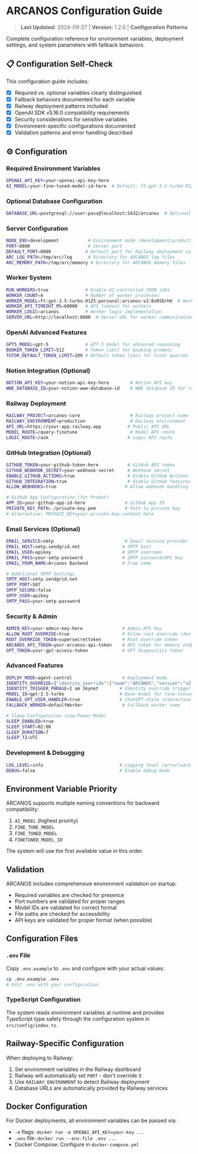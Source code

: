 # ARCANOS Configuration Guide

> **Last Updated:** 2024-09-27 | **Version:** 1.2.0 | **Configuration Patterns**

Complete configuration reference for environment variables, deployment settings, and system parameters with fallback behaviors.

## 📋 Configuration Self-Check

This configuration guide includes:
- [x] Required vs. optional variables clearly distinguished
- [x] Fallback behaviors documented for each variable
- [x] Railway deployment patterns included
- [x] OpenAI SDK v5.16.0 compatibility requirements
- [x] Security considerations for sensitive variables
- [x] Environment-specific configurations documented
- [x] Validation patterns and error handling described

## ⚙️ Configuration

### Required Environment Variables
```bash
OPENAI_API_KEY=your-openai-api-key-here
AI_MODEL=your-fine-tuned-model-id-here  # Default: ft:gpt-3.5-turbo-0125:personal:arcanos-v2:BxRSDrhH
```

### Optional Database Configuration
```bash
DATABASE_URL=postgresql://user:pass@localhost:5432/arcanos  # Optional - uses in-memory if not set
```

### Server Configuration
```bash
NODE_ENV=development           # Environment mode (development/production)
PORT=8080                      # Server port
DEFAULT_PORT=8080             # Default port for Railway deployment validation
ARC_LOG_PATH=/tmp/arc/log      # Directory for ARCANOS log files
ARC_MEMORY_PATH=/tmp/arc/memory # Directory for ARCANOS memory files
```

### Worker System
```bash
RUN_WORKERS=true              # Enable AI-controlled CRON jobs
WORKER_COUNT=4                # Number of worker processes
WORKER_MODEL=ft:gpt-3.5-turbo-0125:personal:arcanos-v2:BxRSDrhH  # Worker-specific model
WORKER_API_TIMEOUT_MS=60000   # API timeout for workers
WORKER_LOGIC=arcanos          # Worker logic implementation
SERVER_URL=http://localhost:8080  # Server URL for worker communication
```

### OpenAI Advanced Features
```bash
GPT5_MODEL=gpt-5              # GPT-5 model for advanced reasoning
BOOKER_TOKEN_LIMIT=512        # Token limit for booking prompts
TUTOR_DEFAULT_TOKEN_LIMIT=200 # Default token limit for tutor queries
```

### Notion Integration (Optional)
```bash
NOTION_API_KEY=your-notion-api-key-here        # Notion API key
WWE_DATABASE_ID=your-notion-wwe-database-id    # WWE database ID for roster sync
```

### Railway Deployment
```bash
RAILWAY_PROJECT=arcanos-core                   # Railway project name
RAILWAY_ENVIRONMENT=production                 # Railway environment
API_URL=https://your-app.railway.app          # Public API URL
MODEL_ROUTE=/query-finetune                    # Model API route
LOGIC_ROUTE=/ask                              # Logic API route
```

### GitHub Integration (Optional)
```bash
GITHUB_TOKEN=your-github-token-here           # GitHub API token
GITHUB_WEBHOOK_SECRET=your-webhook-secret     # Webhook secret
ENABLE_GITHUB_ACTIONS=true                    # Enable GitHub Actions
GITHUB_INTEGRATION=true                       # Enable GitHub features
ALLOW_WEBHOOKS=true                          # Allow webhook handling

# GitHub App Configuration (for Probot)
APP_ID=your-github-app-id-here               # GitHub App ID
PRIVATE_KEY_PATH=./private-key.pem           # Path to private key
# Alternative: PRIVATE_KEY=your-private-key-content-here
```

### Email Services (Optional)
```bash
EMAIL_SERVICE=smtp                           # Email service provider
EMAIL_HOST=smtp.sendgrid.net                # SMTP host
EMAIL_USER=apikey                           # SMTP username
EMAIL_PASS=your-smtp-password               # SMTP password/API key
EMAIL_FROM_NAME=Arcanos Backend             # From name

# Additional SMTP Settings
SMTP_HOST=smtp.sendgrid.net
SMTP_PORT=587
SMTP_SECURE=false
SMTP_USER=apikey
SMTP_PASS=your-smtp-password
```

### Security & Admin
```bash
ADMIN_KEY=your-admin-key-here               # Admin API key
ALLOW_ROOT_OVERRIDE=true                    # Allow root override (dev only)
ROOT_OVERRIDE_TOKEN=supersecrettoken        # Root override token
ARCANOS_API_TOKEN=your-arcanos-api-token    # API token for memory endpoints
GPT_TOKEN=your-gpt-access-token             # GPT diagnostics token
```

### Advanced Features
```bash
DEPLOY_MODE=agent-control                   # Deployment mode
IDENTITY_OVERRIDE={"identity_override":{"name":"ARCANOS","version":"v2:BxRSDrhH"}}
IDENTITY_TRIGGER_PHRASE=I am Skynet        # Identity override trigger
MODEL_ID=gpt-3.5-turbo                     # Base model for fine-tuning
ENABLE_GPT_USER_HANDLER=true               # ChatGPT-style interaction
FALLBACK_WORKER=defaultWorker               # Fallback worker name

# Sleep Configuration (Low-Power Mode)
SLEEP_ENABLED=true
SLEEP_START=02:00
SLEEP_DURATION=7
SLEEP_TZ=UTC
```

### Development & Debugging
```bash
LOG_LEVEL=info                             # Logging level (error|warn|info|debug)
DEBUG=false                                # Enable debug mode
```

## Environment Variable Priority

ARCANOS supports multiple naming conventions for backward compatibility:

1. `AI_MODEL` (highest priority)
2. `FINE_TUNE_MODEL` 
3. `FINE_TUNED_MODEL`
4. `FINETUNED_MODEL_ID`

The system will use the first available value in this order.

## Validation

ARCANOS includes comprehensive environment validation on startup:
- Required variables are checked for presence
- Port numbers are validated for proper ranges
- Model IDs are validated for correct format
- File paths are checked for accessibility
- API keys are validated for proper format (when possible)

## Configuration Files

### `.env` File
Copy `.env.example` to `.env` and configure with your actual values:
```bash
cp .env.example .env
# Edit .env with your configuration
```

### TypeScript Configuration
The system reads environment variables at runtime and provides TypeScript type safety through the configuration system in `src/config/index.ts`.

## Railway-Specific Configuration

When deploying to Railway:
1. Set environment variables in the Railway dashboard
2. Railway will automatically set `PORT` - don't override it
3. Use `RAILWAY_ENVIRONMENT` to detect Railway deployment
4. Database URLs are automatically provided by Railway services

## Docker Configuration

For Docker deployments, all environment variables can be passed via:
- `-e` flags: `docker run -e OPENAI_API_KEY=your-key ...`
- `.env` file: `docker run --env-file .env ...`
- Docker Compose: Configure in `docker-compose.yml`